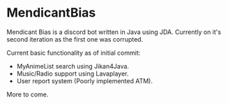 # MendicantBias

Mendicant Bias is a discord bot written in Java using JDA. Currently on it's second iteration as the first one was corrupted.

Current basic functionality as of initial commit:

- MyAnimeList search using Jikan4Java.
- Music/Radio support using Lavaplayer.
- User report system (Poorly implemented ATM).

More to come.





